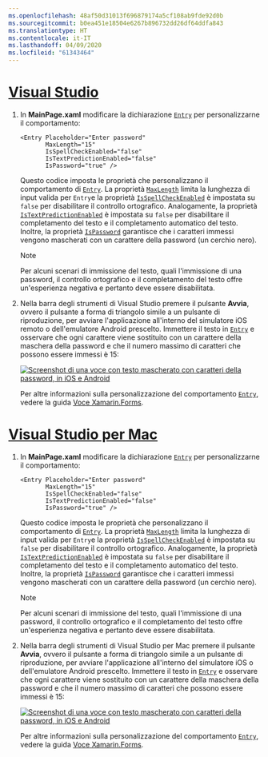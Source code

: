 ```yaml
---
ms.openlocfilehash: 48af50d31013f696879174a5cf108ab9fde92d0b
ms.sourcegitcommit: b0ea451e18504e6267b896732dd26df64ddfa843
ms.translationtype: HT
ms.contentlocale: it-IT
ms.lasthandoff: 04/09/2020
ms.locfileid: "61343464"
---
```

# <a name="visual-studio"></a>[Visual Studio](#tab/vswin)

1. In **MainPage.xaml** modificare la dichiarazione [`Entry`](xref:Xamarin.Forms.Entry) per personalizzarne il comportamento:

    ```xaml
    <Entry Placeholder="Enter password"
           MaxLength="15"
           IsSpellCheckEnabled="false"
           IsTextPredictionEnabled="false"
           IsPassword="true" />
    ```

    Questo codice imposta le proprietà che personalizzano il comportamento di [`Entry`](xref:Xamarin.Forms.Entry). La proprietà [`MaxLength`](xref:Xamarin.Forms.InputView.MaxLength) limita la lunghezza di input valida per `Entry`e la proprietà [`IsSpellCheckEnabled`](xref:Xamarin.Forms.InputView.IsSpellCheckEnabled) è impostata su `false` per disabilitare il controllo ortografico. Analogamente, la proprietà [`IsTextPredictionEnabled`](xref:Xamarin.Forms.Entry.IsTextPredictionEnabled) è impostata su `false` per disabilitare il completamento del testo e il completamento automatico del testo. Inoltre, la proprietà [`IsPassword`](xref:Xamarin.Forms.Entry.IsPassword) garantisce che i caratteri immessi vengono mascherati con un carattere della password (un cerchio nero).

    > [!NOTE]
    > Per alcuni scenari di immissione del testo, quali l'immissione di una password, il controllo ortografico e il completamento del testo offre un'esperienza negativa e pertanto deve essere disabilitata.

1. Nella barra degli strumenti di Visual Studio premere il pulsante **Avvia**, ovvero il pulsante a forma di triangolo simile a un pulsante di riproduzione, per avviare l'applicazione all'interno del simulatore iOS remoto o dell'emulatore Android prescelto. Immettere il testo in [`Entry`](xref:Xamarin.Forms.Entry) e osservare che ogni carattere viene sostituito con un carattere della maschera della password e che il numero massimo di caratteri che possono essere immessi è 15:

    [![Screenshot di una voce con testo mascherato con caratteri della password, in iOS e Android](../images/customize-behavior.png "Voce con caratteri della password mascherati")](../images/customize-behavior-large.png#lightbox "Voce con caratteri della password mascherati")

    Per altre informazioni sulla personalizzazione del comportamento [`Entry`](xref:Xamarin.Forms.Entry), vedere la guida [Voce Xamarin.Forms](~/xamarin-forms/user-interface/text/entry.md).

# <a name="visual-studio-for-mac"></a>[Visual Studio per Mac](#tab/vsmac)

1. In **MainPage.xaml** modificare la dichiarazione [`Entry`](xref:Xamarin.Forms.Entry) per personalizzarne il comportamento:

    ```xaml
    <Entry Placeholder="Enter password"
           MaxLength="15"
           IsSpellCheckEnabled="false"
           IsTextPredictionEnabled="false"
           IsPassword="true" />
    ```

    Questo codice imposta le proprietà che personalizzano il comportamento di [`Entry`](xref:Xamarin.Forms.Entry). La proprietà [`MaxLength`](xref:Xamarin.Forms.InputView.MaxLength) limita la lunghezza di input valida per `Entry`e la proprietà [`IsSpellCheckEnabled`](xref:Xamarin.Forms.InputView.IsSpellCheckEnabled) è impostata su `false` per disabilitare il controllo ortografico. Analogamente, la proprietà [`IsTextPredictionEnabled`](xref:Xamarin.Forms.Entry.IsTextPredictionEnabled) è impostata su `false` per disabilitare il completamento del testo e il completamento automatico del testo. Inoltre, la proprietà [`IsPassword`](xref:Xamarin.Forms.Entry.IsPassword) garantisce che i caratteri immessi vengono mascherati con un carattere della password (un cerchio nero).

    > [!NOTE]
    > Per alcuni scenari di immissione del testo, quali l'immissione di una password, il controllo ortografico e il completamento del testo offre un'esperienza negativa e pertanto deve essere disabilitata.

1. Nella barra degli strumenti di Visual Studio per Mac premere il pulsante **Avvia**, ovvero il pulsante a forma di triangolo simile a un pulsante di riproduzione, per avviare l'applicazione all'interno del simulatore iOS o dell'emulatore Android prescelto. Immettere il testo in [`Entry`](xref:Xamarin.Forms.Entry) e osservare che ogni carattere viene sostituito con un carattere della maschera della password e che il numero massimo di caratteri che possono essere immessi è 15:

    [![Screenshot di una voce con testo mascherato con caratteri della password, in iOS e Android](../images/customize-behavior.png "Voce con caratteri della password mascherati")](../images/customize-behavior-large.png#lightbox "Voce con caratteri della password mascherati")

    Per altre informazioni sulla personalizzazione del comportamento [`Entry`](xref:Xamarin.Forms.Entry), vedere la guida [Voce Xamarin.Forms](~/xamarin-forms/user-interface/text/entry.md).
